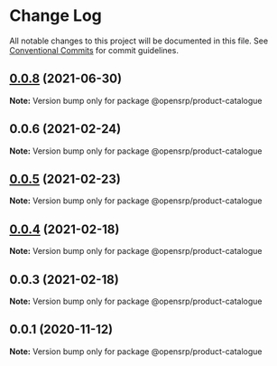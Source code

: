 # Change Log

All notable changes to this project will be documented in this file.
See [Conventional Commits](https://conventionalcommits.org) for commit guidelines.

## [0.0.8](https://github.com/opensrp/web/compare/@opensrp/product-catalogue@0.0.7...@opensrp/product-catalogue@0.0.8) (2021-06-30)

**Note:** Version bump only for package @opensrp/product-catalogue

## 0.0.6 (2021-02-24)

**Note:** Version bump only for package @opensrp/product-catalogue

## [0.0.5](https://github.com/opensrp/web/compare/@opensrp/product-catalogue@0.0.4...@opensrp/product-catalogue@0.0.5) (2021-02-23)

**Note:** Version bump only for package @opensrp/product-catalogue

## [0.0.4](https://github.com/opensrp/web/compare/@opensrp/product-catalogue@0.0.3...@opensrp/product-catalogue@0.0.4) (2021-02-18)

**Note:** Version bump only for package @opensrp/product-catalogue

## 0.0.3 (2021-02-18)

**Note:** Version bump only for package @opensrp/product-catalogue

## 0.0.1 (2020-11-12)

**Note:** Version bump only for package @opensrp/product-catalogue
